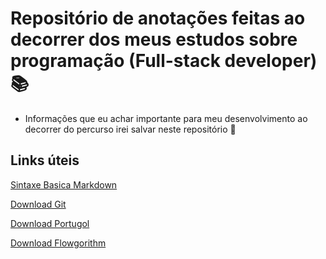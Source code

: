 # Repositório de anotações feitas ao decorrer dos meus estudos sobre programação (Full-stack developer) :books: 

* Informações que eu achar importante para meu desenvolvimento ao decorrer do percurso irei salvar neste repositório :floppy_disk:

## Links úteis 
[Sintaxe Basica Markdown](https://www.markdownguide.org/basic-syntax/)

[Download Git](https://git-scm.com/download/win)

[Download Portugol](http://lite.acad.univali.br/portugol/)

[Download Flowgorithm](http://www.flowgorithm.org/download/)
